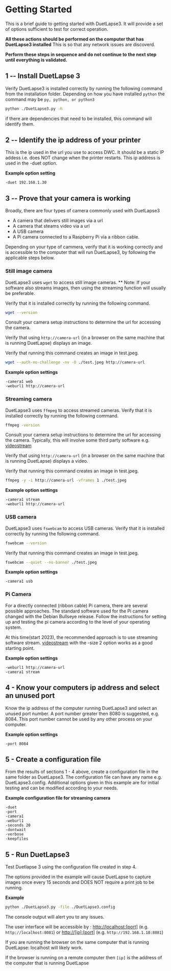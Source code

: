 # Getting Started

This is a brief guide to getting started with DuetLapse3. It will provide a set of options sufficient to test for correct operation.

**All these actions should be performed on the computer that has DuetLapse3 installed** This is so that any network issues are discoverd.

**Perform these steps in sequence and do not continue to the next step until everything is validated.**

## 1 -- Install DuetLapse 3

Verify DuetLapse3 is installed correctly by running the following command from the installation folder.  Depending on how you have installed `python`  the command may be `py, python, or python3`

```bash
python ./DuetLapse3.py -h
```

if there are dependencies that need to be installed, this command will identify them.

## 2 -- Identify the ip address of your printer

This is the ip used in the url you use to access DWC.  It should be a static IP addess i.e. does NOT change when the printer restarts.  This ip address is used in the -duet option.

**Example option setting**

```text
-duet 192.168.1.30
```

## 3 -- Prove that your camera is working

Broadly, there are four types of camera commonly used with DuetLapse3

- A camera that delivers still images via a url
- A camera that steams video via a url
- A USB camera
- A Pi camera connected to a Raspberry Pi via a ribbon cable.

Depending on your type of cammera, verify that it is working correctly and is accessible to the computer that will run DuetLapse3, by following the applicable steps below.

### Still image camera

DuetLapse3 uses `wget` to access still image cameras.
** Note:  If your software also streams images, then using the streaming function will usually be preferable.

Verify that it is installed correctly by running the following command.

```bash
wget --version
```

Consult your camera setup instructions to determine the url for accessing the camera.

Verify that using `http://camera-url` (in a browser on the same machine that is running DuetLapse) displays an image.

Verify that running this command creates an image in test.jpeg.

```bash
wget --auth-no-challenge -nv -O ./test.jpeg http://camera-url
```

**Example option settings**

```text
-camera1 web
-weburl1 http://camera-url
```

### Streaming camera

DuetLapse3 uses `ffmpeg` to access streamed cameras.  Verify that it is installed correctly by running the following command.

```bash
ffmpeg -version
```

Consult your camera setup instructions to determine the url for accessing the camera.  Typically, this will involve some third party software e.g. [videostream](https://github.com/stuartofmt/videostream)

Verify that using `http://camera-url` (in a browser on the same machine that is running DuetLapse) displays a video.

Verify that running this command creates an image in test.jpeg.

```bash
ffmpeg -y -i http://camera-url -vframes 1 ./test.jpeg
```

**Example option settings**

```text
-camera1 stream
-weburl1 http://camera-url
```

### USB camera

DuetLapse3 uses `fswebcam` to access USB cameras.  Verify that it is installed correctly by running the following command.

```bash
fswebcam --version
```

Verify that running this command creates an image in test.jpeg.

```bash
fswebcam --quiet --no-banner ./test.jpeg
```

**Example option settings**

```text
-camera1 usb
```

### Pi Camera

For a directly connected (ribbon cable) Pi camera, there are several possible approaches.  The standard software used for the Pi camera changed with the Debian Bullseye release. Follow the instructions for setting up and testing the pi camera according to the level of your operating system.

At this time(start 2023), the recommended approach is to use streaming software stream. [videostream](https://github.com/stuartofmt/videostream) with the -size 2 option works as a good starting point.  

**Example option settings**

```text
-weburl1 http://camera-url
-camera1 stream
```

## 4 - Know your computers ip address and select an unused port

Know the ip address of the computer running DuetLapse3 and select an unused port number.  A port number greater then 8080 is suggested,  e.g. 8084.  This port number cannot be used by any other process on your computer.

**Example option settings**

```text
-port 8084
```

## 5 - Create a configuration file

From the results of sections 1 - 4 above, create a configuration file in the same folder as DuetLapse3. The configuration file can have any name e.g. DuetLapse3.config.  Additional options given in this example are for initial testing and can be modified according to your needs.

**Example configuration file for streaming camera**

```text
-duet 
-port
-camera1
-weburl1
-seconds 20
-dontwait
-verbose
-keepfiles
```

## 5 - Run DuetLapse3

Test Duetlapse 3 using the configuration file created in step 4.

The options provided in the example will cause DuetLapse to capture images once every 15 seconds and DOES NOT require a print job to be running.

**Example**

```bash
python ./DuetLapse3.py -file ./DuetLapse3.config
```

The console output will alert you to any issues.

The user interface will be accessible by :
<http://localhost:[port]> (e.g. `http://localhost:8081`) or <http://[ip]:[port]> (e.g. `http://192.168.1.10:8081`)

If you are running the browser on the same computer that is running DuetLapse: localhost will likely work.

If the browser is running on a remote computer then `[ip]` is the address of the computer that is running DuetLapse
